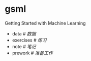 # gsml
Getting Started with Machine Learning

- data *# 数据*
- exercises *# 练习*
- note *# 笔记*
- prework *# 准备工作*